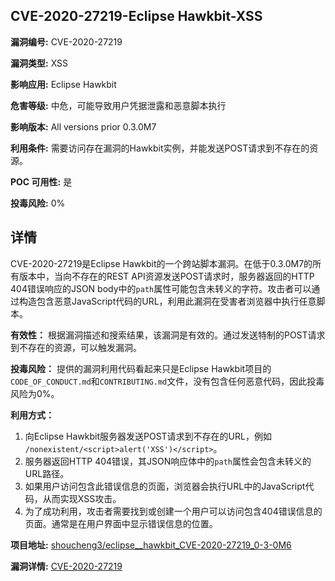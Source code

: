 ## CVE-2020-27219-Eclipse Hawkbit-XSS

**漏洞编号:** CVE-2020-27219

**漏洞类型:** XSS

**影响应用:** Eclipse Hawkbit

**危害等级:** 中危，可能导致用户凭据泄露和恶意脚本执行

**影响版本:** All versions prior 0.3.0M7

**利用条件:** 需要访问存在漏洞的Hawkbit实例，并能发送POST请求到不存在的资源。

**POC 可用性:** 是

**投毒风险:** 0%

## 详情

CVE-2020-27219是Eclipse Hawkbit的一个跨站脚本漏洞。在低于0.3.0M7的所有版本中，当向不存在的REST API资源发送POST请求时，服务器返回的HTTP 404错误响应的JSON body中的`path`属性可能包含未转义的字符。攻击者可以通过构造包含恶意JavaScript代码的URL，利用此漏洞在受害者浏览器中执行任意脚本。

**有效性：**
根据漏洞描述和搜索结果，该漏洞是有效的。通过发送特制的POST请求到不存在的资源，可以触发漏洞。

**投毒风险：**
提供的漏洞利用代码看起来只是Eclipse Hawkbit项目的`CODE_OF_CONDUCT.md`和`CONTRIBUTING.md`文件，没有包含任何恶意代码，因此投毒风险为0%。

**利用方式：**
1.  向Eclipse Hawkbit服务器发送POST请求到不存在的URL，例如 `/nonexistent/<script>alert('XSS')</script>`。
2.  服务器返回HTTP 404错误，其JSON响应体中的`path`属性会包含未转义的URL路径。
3.  如果用户访问包含此错误信息的页面，浏览器会执行URL中的JavaScript代码，从而实现XSS攻击。
4. 为了成功利用，攻击者需要找到或创建一个用户可以访问包含404错误信息的页面。通常是在用户界面中显示错误信息的位置。

**项目地址:** [shoucheng3/eclipse__hawkbit_CVE-2020-27219_0-3-0M6](https://github.com/shoucheng3/eclipse__hawkbit_CVE-2020-27219_0-3-0M6)

**漏洞详情:** [CVE-2020-27219](https://nvd.nist.gov/vuln/detail/CVE-2020-27219)